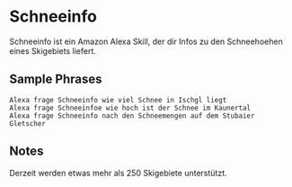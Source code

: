 # Schneeinfo
Schneeinfo ist ein Amazon Alexa Skill, der dir Infos zu den Schneehoehen eines Skigebiets liefert.

## Sample Phrases
```
Alexa frage Schneeinfo wie viel Schnee in Ischgl liegt
Alexa frage Schneeinfoe wie hoch ist der Schnee im Kaunertal
Alexa frage Schneeinfo nach den Schneemengen auf dem Stubaier Gletscher
```

## Notes
Derzeit werden etwas mehr als 250 Skigebiete unterstützt. 
